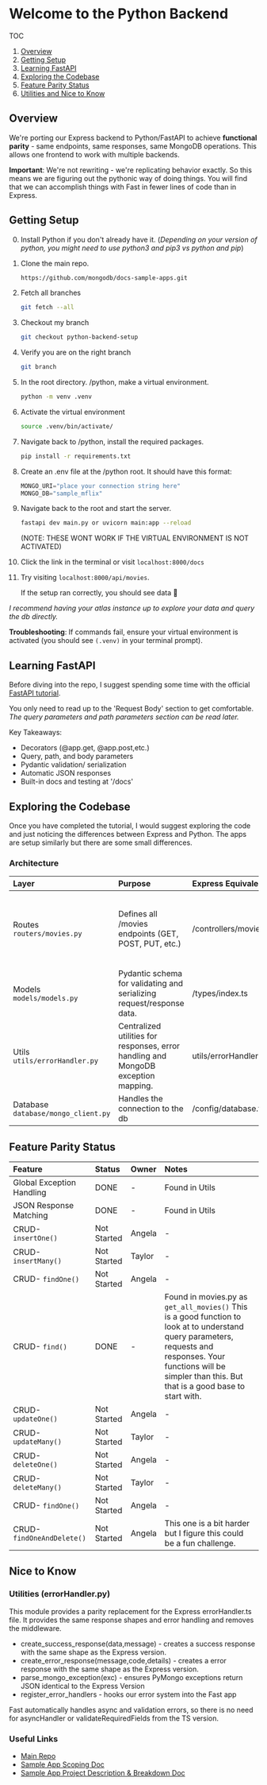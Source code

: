 # Welcome to the Python Backend

TOC
1. [Overview](#overview)
2. [Getting Setup](#getting-setup)
3. [Learning FastAPI](#learning-fastapi)
4. [Exploring the Codebase](#exploring-the-codebase)
5. [Feature Parity Status](#feature-parity-status)
6. [Utilities and Nice to Know](#nice-to-know)


## Overview
We're porting our Express backend to Python/FastAPI to achieve **functional parity** - same endpoints, same responses, same MongoDB operations. This allows one frontend to work with multiple backends.


**Important**: We're not rewriting - we're replicating behavior exactly. So this means we are figuring out the pythonic way of doing things. You will find that we can accomplish things with Fast in fewer lines of code than in Express.

## Getting Setup
0. Install Python if you don't already have it. (*Depending on your version of python, you might need to use python3 and pip3 vs python and pip*)
1. Clone the main repo.
    ```sh
    https://github.com/mongodb/docs-sample-apps.git
    ```

2. Fetch all branches 

    ```sh
    git fetch --all
    ```

3. Checkout my branch 
    ```sh
    git checkout python-backend-setup
    ```

4. Verify you are on the right branch 
    ```sh
    git branch
    ```
5. In the root directory. /python, make a virtual environment. 
    ```sh
    python -m venv .venv
    ```
6. Activate the virtual environment 
    ```sh
    source .venv/bin/activate/
    ```
7. Navigate back to /python, install the required packages. 
    ```sh 
    pip install -r requirements.txt
    ```
8. Create an .env file at the /python root.
It should have this format:
    ```python
    MONGO_URI="place your connection string here"
    MONGO_DB="sample_mflix"
    ```
9. Navigate back to the root and start the server.
    ```sh
    fastapi dev main.py or uvicorn main:app --reload
    ``` 
    (NOTE: THESE WONT WORK IF THE VIRTUAL ENVIRONMENT IS NOT ACTIVATED)
10. Click the link in the terminal or visit ```localhost:8000/docs```
11. Try visiting ```localhost:8000/api/movies```.

    If the setup ran correctly, you should see data  🎉 

*I recommend having your atlas instance up to explore your data and query the db directly.*

**Troubleshooting**: If commands fail, ensure your virtual environment is activated (you should see `(.venv)` in your terminal prompt). 


## Learning FastAPI 
Before diving into the repo, I suggest spending some time with the official [FastAPI tutorial](https://fastapi.tiangolo.com/tutorial/).

You only need to read up to the 'Request Body' section to get comfortable. *The query parameters and path parameters section can be read later.*

Key Takeaways:
- Decorators (@app.get, @app.post,etc.)
- Query, path, and body parameters
- Pydantic validation/ serialization
- Automatic JSON responses
- Built-in docs and testing at '/docs'


## Exploring the Codebase
Once you have completed the tutorial, I would suggest exploring the code and just noticing the differences between Express and Python. The apps are setup similarly but there are some small differences.

### Architecture
|Layer|Purpose|Express Equivalent| Differences|
|:---|:-------|:----------|:------|
|Routes <br> `routers/movies.py`| Defines all /movies endpoints (GET, POST, PUT, etc.)| /controllers/movieController.ts |The movies.ts file inside the routes file in the Express backend it actually wiring up the endpoints. Fast handles this for us in the main.py in one line. ```app.include_router(movies.router, prefix="/api/movies", tags=["movies"])```|
|Models <br> `models/models.py`| Pydantic schema for validating and serializing request/response data.| /types/index.ts|There are some differences in how the models are constructed. Take note on how nested classes are handled.|
|Utils <br> `utils/errorHandler.py`| Centralized utilities for responses, error handling and MongoDB exception mapping.|utils/errorHandler.ts |Express requires devs to write exception handling and validation on their own. Pydanic handles the validation and exception handling is a bit cleaner in Fast. You will notice the most differences here.|
|Database <br>`database/mongo_client.py`| Handles the connection to the db|/config/database.ts| *The current database file does not have feature parity with the Express version*|


## Feature Parity Status
|Feature|Status|Owner|Notes|
|:------|:-----|:----|:----|
|Global Exception Handling| DONE| - |Found in Utils |
|JSON Response Matching| DONE | - |Found in Utils|
|CRUD- ```insertOne()```| Not Started| Angela| - |
|CRUD- ```insertMany()```| Not Started| Taylor| - |
|CRUD- ```findOne()```| Not Started| Angela| - |
|CRUD- ```find()```| DONE| - | Found in movies.py as ```get_all_movies()``` This is a good function to look at to understand query parameters, requests and responses. Your functions will be simpler than this. But that is a good base to start with.| 
|CRUD- ```updateOne()```| Not Started| Angela| - |
|CRUD- ```updateMany()```| Not Started| Taylor| - |
|CRUD- ```deleteOne()```| Not Started| Angela| - |
|CRUD- ```deleteMany()```| Not Started| Taylor| -|
|CRUD- ```findOne()```| Not Started| Angela| - |
|CRUD- ```findOneAndDelete()```| Not Started| Angela| This one is a bit harder but I figure this could be a fun challenge.|


## Nice to Know
### Utilities (errorHandler.py)
This module provides a parity replacement for the Express errorHandler.ts file. It provides the same response shapes and error handling and removes the middleware.

- create_success_response(data,message) - creates a success response with the same shape as the Express version.
- create_error_response(message,code,details) - creates a error response with the same shape as the Express version.
- parse_mongo_exception(exc) - ensures PyMongo exceptions return JSON identical to the Express Version
- register_error_handlers - hooks our error system into the Fast app

Fast automatically handles async and validation errors, so there is no need for asyncHandler or validateRequiredFields from the TS version.

### Useful Links
- [Main Repo]( https://github.com/mongodb/docs-sample-apps/tree/main )
- [Sample App Scoping Doc](https://docs.google.com/document/d/12dROckw_Cp0ku2IIGku-ch7MvEuBPo0V4Gs-5wQgeHQ/edit?tab=t.0)
- [Sample App Project Description & Breakdown Doc](https://docs.google.com/document/d/1xv2dmcNrT-HYk5TBE-KtVDPmW0274rpBZ0_0QmC66ac/edit?tab=t.0#heading=h.ki9tatw08ilc)